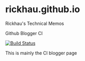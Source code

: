 # rickhau.github.io
Rickhau's Technical Memos

Github Blogger CI

[![Build Status](https://travis-ci.org/rickhau/rickhau.github.io.svg?branch=master)](https://travis-ci.org/rickhau/rickhau.github.io)

This is mainly the CI blogger page
